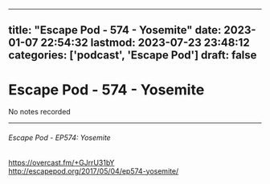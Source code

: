 
---
title: "Escape Pod - 574 - Yosemite"
date: 2023-01-07 22:54:32
lastmod: 2023-07-23 23:48:12
categories: ['podcast', 'Escape Pod']
draft: false
---


# Escape Pod - 574 - Yosemite

No notes recorded

- - -
###### Escape Pod - EP574: Yosemite

https://overcast.fm/+GJrrU31bY  
http://escapepod.org/2017/05/04/ep574-yosemite/

<!-- #public #podcast #Escape Pod# -->

<!-- {BearID:8B1A7257-EC6E-4FB7-B097-A7CDB7260F92-28016-00002D97D513718E} -->
